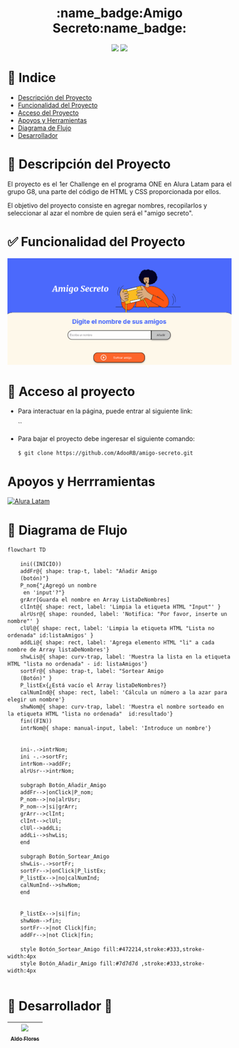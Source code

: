 
<h1 align="center">:name_badge:Amigo Secreto:name_badge:</h1>

<p align="center">
<img src="https://img.shields.io/badge/Estado-En%20Desarrollo-purple?style=for-the-badge">
<img src="https://img.shields.io/badge/Actualizado-Enero%202025-yellow?style=for-the-badge">
</p>

# :card_index: Indice
* [Descripción del Proyecto](#pencil-descripción-del-proyecto)
* [Funcionalidad del Proyecto](#white_check_mark-funcionalidad-del-proyecto)
* [Acceso del Proyecto](#open_file_folder-acceso-al-proyecto)
* [Apoyos y Herramientas](#apoyos-y-herrramientas)
* [Diagrama de Flujo](#trident-diagrama-de-flujo)
* [Desarrollador](#hammer-desarrollador-construction_worker)

# :pencil: Descripción del Proyecto
<p align="justify">
El proyecto es el 1er Challenge en el programa ONE en Alura Latam para el grupo G8, una parte del código de HTML y CSS proporcionada por ellos.

El objetivo del proyecto consiste en agregar nombres, recopilarlos y seleccionar al azar el nombre de quien será el "amigo secreto".

# :white_check_mark: Funcionalidad del Proyecto
<img src="/assets/AmigoSecretoSW.gif" title="Gif de funcionalidad">

# :open_file_folder: Acceso al proyecto
- Para interactuar en la página, puede entrar al siguiente link:
    
    ``

- Para bajar el proyecto debe ingeresar el siguiente comando:

     `$ git clone https://github.com/AdooRB/amigo-secreto.git`

# Apoyos y Herrramientas

<a href="https://www.aluracursos.com/"><img src="https://www.aluracursos.com/assets/img/home/alura-logo.1730889068.svg" href="https://www.aluracursos.com/"
alt="Alura Latam" width="40" height="40" /></a>

# :trident: Diagrama de Flujo



```mermaid
flowchart TD

    ini((INICIO))
    addFr@{ shape: trap-t, label: "Añadir Amigo 
    (botón)"}
    P_nom{"¿Agregó un nombre
     en 'input'?"}
    grArr[Guarda el nombre en Array ListaDeNombres]
    clInt@{ shape: rect, label: 'Limpia la etiqueta HTML "Input"' }
    alrUsr@{ shape: rounded, label: 'Notifica: "Por favor, inserte un nombre"' }
    clUl@{ shape: rect, label: 'Limpia la etiqueta HTML "Lista no ordenada" id:listaAmigos' }
    addLi@{ shape: rect, label: 'Agrega elemento HTML "li" a cada nombre de Array listaDeNombres'}
    shwLis@{ shape: curv-trap, label: 'Muestra la lista en la etiqueta HTML "lista no ordenada" - id: listaAmigos'}
    sortFr@{ shape: trap-t, label: "Sortear Amigo 
    (Botón)" }
    P_listEx{¿Está vacío el Array listaDeNombres?}
    calNumInd@{ shape: rect, label: 'Cálcula un número a la azar para elegir un nombre'}
    shwNom@{ shape: curv-trap, label: 'Muestra el nombre sorteado en la etiqueta HTML "lista no ordenada"  id:resultado'}
    fin((FIN))
    intrNom@{ shape: manual-input, label: 'Introduce un nombre'}


    ini-.->intrNom;
    ini -.->sortFr;
    intrNom-->addFr;
    alrUsr-->intrNom;
    
    subgraph Botón_Añadir_Amigo
    addFr-->|onClick|P_nom;
    P_nom-->|no|alrUsr;
    P_nom-->|si|grArr;
    grArr-->clInt;
    clInt-->clUl;
    clUl-->addLi;
    addLi-->shwLis;
    end

    subgraph Botón_Sortear_Amigo
    shwLis-.->sortFr;
    sortFr-->|onClick|P_listEx;
    P_listEx-->|no|calNumInd;
    calNumInd-->shwNom;
    end

    
    P_listEx-->|si|fin;
    shwNom-->fin;
    sortFr-->|not Click|fin;
    addFr-->|not Click|fin;

    style Botón_Sortear_Amigo fill:#472214,stroke:#333,stroke-width:4px
    style Botón_Añadir_Amigo fill:#7d7d7d ,stroke:#333,stroke-width:4px


```

# :hammer: Desarrollador :construction_worker:

|[<img src="https://avatars.githubusercontent.com/u/68716029?s=400&u=0469787aea0aaff6920dc019417972c5471cd8ba&v=4" width=115><br><sub>Aldo Flores</sub>](https://github.com/AdooRB)|
| :---: |
